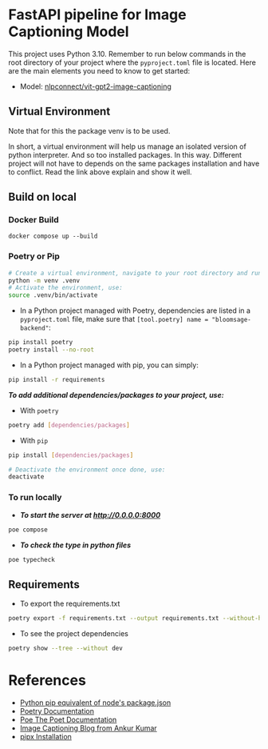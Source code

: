 # FastAPI pipeline for Image Captioning Model

This project uses Python 3.10. Remember to run below commands in the root directory of your project where the `pyproject.toml` file is located. Here are the main elements you need to know to get started:
- Model: 
[nlpconnect/vit-gpt2-image-captioning](https://huggingface.co/nlpconnect/vit-gpt2-image-captioning)

## Virtual Environment
Note that for this the package venv is to be used.

In short, a virtual environment will help us manage an isolated version of python interpreter. And so too installed packages. In this way. Different project will not have to depends on the same packages installation and have to conflict. Read the link above explain and show it well.

## Build on local
### Docker Build
```docker
docker compose up --build
```
### Poetry or Pip
```bash
# Create a virtual environment, navigate to your root directory and run:
python -m venv .venv
# Activate the environment, use:
source .venv/bin/activate
```
- In a Python project managed with Poetry, dependencies are listed in a `pyproject.toml` file, make sure that `[tool.poetry] name = "bloomsage-backend"`:
```bash
pip install poetry
poetry install --no-root
```
- In a Python project managed with pip, you can simply:
```bash
pip install -r requirements
```
***To add additional dependencies/packages to your project, use:***
- With `poetry`
```bash
poetry add [dependencies/packages]
```
- With `pip`
```bash
pip install [dependencies/packages]
```
```bash
# Deactivate the environment once done, use:
deactivate
```
### To run locally

- ***To start the server at http://0.0.0.0:8000***
```bash
poe compose
```
- ***To check the type in python files***
```bash
poe typecheck
```

## Requirements

- To export the requirements.txt
```bash
poetry export -f requirements.txt --output requirements.txt --without-hashes --without=dev
```

- To see the project dependencies
```bash
poetry show --tree --without dev
```

# References
- [Python pip equivalent of node's package.json](https://stackoverflow.com/questions/48941116/does-python-pip-have-the-equivalent-of-nodes-package-json)
- [Poetry Documentation](https://python-poetry.org/)
- [Poe The Poet Documentation](https://poethepoet.natn.io/installation.html)
- [Image Captioning Blog from Ankur Kumar](https://ankur3107.github.io/blogs/the-illustrated-image-captioning-using-transformers/)
- [pipx Installation](https://github.com/pypa/pipx)
